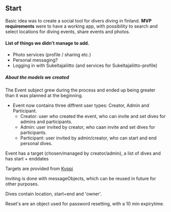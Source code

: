 ## Start
Basic idea was to create a social tool for divers diving in finland. **MVP requirements** were to have a working app, with possibility to search and select locations for diving events, share events and photos. 

#### List of things we didn't manage to add.
* Photo services (profile / sharing etc.)
* Personal messaging?
* Logging in with Sukeltajaliitto (and services for Sukeltajaliitto-profile)


##### About the models we created
   The Event subject grew during the process and ended up being greater than it was planned at the beginning. 
* Event now contains three diffrent user types: Creator, Admin and Participant.
  - Creator: user who created the event, who can invite and set dives for admins and participants.
  - Admin: user invited by creator, who caan invite and set dives for participants.
  - Participant: user invited by admin/creator, who can start and end personal dives.
  
Event has a target (chosen/managed by creator/admin), a list of dives and has start + enddates

Targets are provided from [Kyppi](https://www.kyppi.fi/)

Inviting is done with messageObjects, which can be reused in future for other purposes.

Dives contain location, start+end and 'owner'.

Reset's are an object used for password resetting, with a 10 min expirytime.

